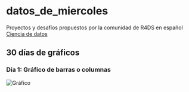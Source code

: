 # datos_de_miercoles

Proyectos y desafíos propuestos por la comunidad de R4DS en español
[Ciencia de datos](https://github.com/cienciadedatos/datos-de-miercoles)

## 30 días de gráficos

### Día 1: Gráfico de barras o columnas

![Gráfico](https://github.com/maggiesuero/datos_de_miercoles/blob/master/output/01_grafico_de_barras.png)
